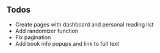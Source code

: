 ## Todos
- Create pages with dashboard and personal reading list
- Add randomizer function
- Fix pagination
- Add book info popups and link to full text
